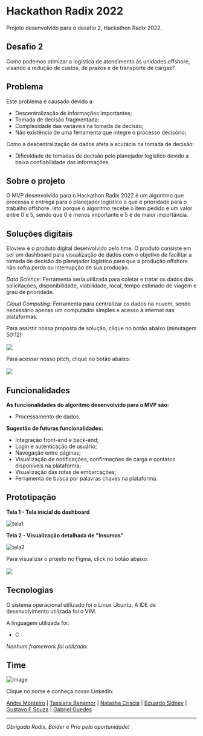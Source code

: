 # Hackathon Radix 2022
Projeto desenvolvido para o desafio 2, Hackathon Radix 2022.

## Desafio 2
Como podemos otimizar a logística de atendimento às unidades offshore, visando a redução de custos, de prazos e de transporte de cargas?

## Problema
Este problema é causado devido a:
- Descentralização de informações importantes;
- Tomada de decisão fragmentada;
- Complexidade das variáveis na tomada de decisão;
- Não existência de uma ferramenta que integre o processo decisório;

Como a descentralização de dados afeta a acurácia na tomada de decisão:
- Dificuldade de tomadas de decisão pelo planejador logístico devido a baixa confiabilidade das informações.

## Sobre o projeto

O MVP desenvolvido para o Hackathon Radix 2022 é um algoritmo que processa e entrega para o planejador logístico o que é prioridade para o trabalho offshore. Isto porque o algoritmo recebe o item pedido e um valor entre 0 e 5, sendo que 0 é menos importante e 5 é de maior importância.

## Soluções digitais

Eloview é o produto digital desenvolvido pelo time. O produto consiste em ser um dashboard para visualização de dados com o objetivo de facilitar a tomada de decisão do planejador logístico para que a produção offshore não sofra perda ou interrupção de sua produção.

*Data Science:* Ferramenta seria utilizada para coletar e tratar os dados das solicitações, disponibilidade, viabilidade, local, tempo estimado de viagem e grau de prioridade.

*Cloud Computing:* Ferramenta para centralizar os dados na nuvem, sendo necessário apenas um computador simples e acesso à internet nas plataformas.

Para assistir nossa proposta de solução, clique no botão abaixo (minutagem 50:12):
<br>
<br>
<a href="https://www.youtube.com/watch?v=TqbmhcLSnVk&t=3038s" target="_blank">
  <img src="https://img.shields.io/badge/Youtube-282828?style=for-the-badge&logo=youtube&logoColor=white">
</a>

Para acessar nosso pitch, clique no botão abaixo:
<br>
<br>
<a href="https://www.canva.com/design/DAFRUazUM1c/aCZPUfEF2X1ngowP_k1MFg/view?utm_content=DAFRUazUM1c&utm_campaign=designshare&utm_medium=link2&utm_source=sharebutton" target="_blank">
  <img src="https://img.shields.io/badge/Canva-282828?style=for-the-badge&logo=canva&logoColor=white">
</a>

## Funcionalidades


**As funcionalidades do algoritmo desenvolvido para o MVP são:**
- Processamento de dados.

**Sugestão de futuras funcionalidades:**
- Integração front-end e back-end;
- Login e autenticação de usuário;
- Navegação entre páginas;
- Visualização de notificações, confirmações de carga e contatos disponíveis na plataforma;
- Visualização das rotas de embarcações;
- Ferramenta de busca por palavras chaves na plataforma.


## Prototipação

**Tela 1 - Tela inicial do dashboard**

![tela1](https://user-images.githubusercontent.com/87051404/204065788-e5265787-1f25-4161-b794-7520c783042a.png)

**Tela 2 - Visualização detalhada de "Insumos"**

![tela2](https://user-images.githubusercontent.com/87051404/204065797-3c39e0d4-6e4d-4229-b0ae-d1e2eab5b137.png)

Para visualizar o projeto no Figma, click no botão abaixo:
<br>
<br>
<a href="https://www.figma.com/proto/zu7Xgk3lUnCKMiPa14inrD/Dashboard?node-id=1%3A2825&scaling=min-zoom&page-id=0%3A1" target="_blank">
  <img src="https://img.shields.io/badge/Figma-282828?style=for-the-badge&logo=figma&logoColor=white">
</a>

## Tecnologias
O sistema operacional utilizado foi o Linux Ubuntu. A IDE de desenvolvimento utilizada foi o VIM.

A linguagem utilizada foi:
- C

*Nenhum framework foi utilizado.*

## Time
![image](https://user-images.githubusercontent.com/87051404/204063603-fd78c558-2176-4d3a-9502-8202a9916a23.png)

Clique no nome e conheça nosso Linkedin:

<a style="text-decoration=none" href="https://www.linkedin.com/in/andremktd/" alt="linkedin">Andre Monteiro</a> | 
<a href="https://www.linkedin.com/in/tassiana-benamor/" alt="linkedin">Tassiana Benamor</a> | 
<a href="https://www.linkedin.com/in/natasha-criscia-91749518b/" alt="linkedin">Natasha Criscia</a> | 
<a href="https://www.linkedin.com/in/eduardo-sidney-238201209/" alt="linkedin">Eduardo Sidney</a> | 
<a href="https://www.linkedin.com/in/gustavo-sousa-dt/" alt="linkedin">Gustavo F Souza</a> | 
<a href="https://www.linkedin.com/in/gabriel-guedes-0043b6249/" alt="linkedin">Gabriel Guedes</a>

<hr>

*Obrigada Radix, Bolder e Prio pela oportunidade!*
